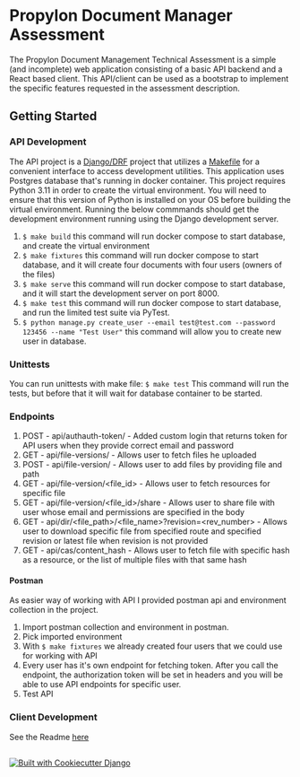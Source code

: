 # Propylon Document Manager Assessment

The Propylon Document Management Technical Assessment is a simple (and incomplete) web application consisting of a basic API backend and a React based client.  This API/client can be used as a bootstrap to implement the specific features requested in the assessment description. 

## Getting Started
### API Development
The API project is a [Django/DRF](https://www.django-rest-framework.org/) project that utilizes a [Makefile](https://www.gnu.org/software/make/manual/make.html) for a convenient interface to access development utilities. 
This application uses Postgres database that's running in docker container. This project requires Python 3.11 in order to create the virtual environment.  You will need to ensure that this version of Python is installed on your OS before building the virtual environment.  Running the below commmands should get the development environment running using the Django development server.
1. `$ make build` this command will run docker compose to start database, and create the virtual environment
2. `$ make fixtures` this command will run docker compose to start database, and it will create four documents with four users (owners of the files)
3. `$ make serve` this command will run docker compose to start database, and it will start the development server on port 8000.
4. `$ make test`  this command will run docker compose to start database, and run the limited test suite via PyTest.
5. `$ python manage.py create_user --email test@test.com --password 123456 --name "Test User"`  this command will allow you to create new user in database.

### Unittests
You can run unittests with make file:
`$ make test` This command will run the tests, but before that it will wait for database container to be started.

### Endpoints
1. POST - api/authauth-token/ - Added custom login that returns token for API users when they provide correct email and password
2. GET - api/file-versions/ - Allows user to fetch files he uploaded
3. POST - api/file-version/ - Allows user to add files by providing file and path
4. GET - api/file-version/<file_id> - Allows user to fetch resources for specific file
5. GET - api/file-version/<file_id>/share - Allows user to share file with user whose email and permissions are specified in the body
6. GET - api/dir/<file_path>/<file_name>?revision=<rev_number> - Allows user to download specific file from specified route and specified revision or latest file when revision is not provided
7. GET - api/cas/content_hash - Allows user to fetch file with specific hash as a resource, or the list of multiple files with that same hash

#### Postman
As easier way of working with API I provided postman api and environment collection in the project.
1. Import postman collection and environment in postman.
2. Pick imported environment
3. With `$ make fixtures` we already created four users that we could use for working with API
4. Every user has it's own endpoint for fetching token. After you call the endpoint, the authorization token will be set in headers and you will be able to use API endpoints for specific user.
5. Test API

### Client Development 
See the Readme [here](https://github.com/propylon/document-manager-assessment/blob/main/client/doc-manager/README.md)

##
[![Built with Cookiecutter Django](https://img.shields.io/badge/built%20with-Cookiecutter%20Django-ff69b4.svg?logo=cookiecutter)](https://github.com/cookiecutter/cookiecutter-django/)
